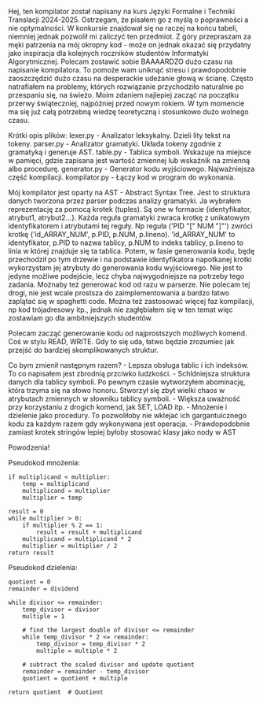 Hej, ten kompilator został napisany na kurs Języki Formalne i Techniki Translacji 2024-2025. Ostrzegam, że pisałem go z myślą o poprawności a nie optymalności. W konkursie znajdował się na raczej na końcu tabeli, niemniej jednak pozwolił mi zaliczyć ten przedmiot. Z góry przepraszam za męki patrzenia na mój okropny kod - może on jednak okazać się przydatny jako inspiracja dla kolejnych roczników studentów Informatyki Algorytmicznej. Polecam zostawić sobie BAAAARDZO dużo czasu na napisanie kompilatora. To pomoże wam uniknąć stresu i prawdopodobnie zaoszczędzić dużo czasu na desperackie udeżanie głową w ścianę. Często natrafiałem na problemy, których rozwiązanie przychodziło naturalnie po przespaniu się, na świeżo. Moim zdaniem najlepiej zacząć na początku przerwy świąteczniej, najpóźniej przed nowym rokiem. W tym momencie ma się już całą potrzebną wiedzę teoretyczną i stosunkowo dużo wolnego czasu.

Krótki opis plików:
lexer.py - Analizator leksykalny. Dzieli lity tekst na tokeny.
parser.py - Analizator gramatyki. Układa tokeny zgodnie z gramatyką i generuje AST.
table.py - Tablica symboli. Wskazuje na miejsce w pamięci, gdzie zapisana jest wartość zmiennej lub wskaźnik na zmienną albo procedurę. 
generator.py - Generator kodu wyjściowego. Najważniejsza część kompilacji.
kompilator.py - Łączy kod w program do wykonania.

Mój kompilator jest oparty na AST - Abstract Syntax Tree. Jest to struktura danych tworzona przez parser podczas analizy gramatyki. Ja wybrałem reprezentację za pomocą krotek (tuples). Są one w formacie {identyfikator, atrybut1, atrybut2...}. Każda reguła gramatyki zwraca krotkę z unikatowym identyfikatorem i atrybutami tej reguły. Np reguła ('PID "[" NUM "]"') zwróci krotkę ('id_ARRAY_NUM', p.PID, p.NUM, p.lineno). 'id_ARRAY_NUM' to identyfikator, p.PID to nazwa tablicy, p.NUM to indeks tablicy, p.lineno to linia w której znajduje się ta tablica. Potem, w fasie generowania kodu, będę przechodził po tym drzewie i na podstawie identyfikatora napotkanej krotki wykorzystam jej atrybuty do generowania kodu wyjściowego.
Nie jest to jedyne możliwe podejście, lecz chyba najwygodniejsze na potrzeby tego zadania. Możnaby też generować kod od razu w parserze. Nie polecam tej drogi, nie jest wcale prostsza do zaimplementowania a bardzo łatwo zaplątać się w spaghetti code. Można też zastosować więcej faz kompilacji, np kod trójadresowy itp., jednak nie zagłębiałem się w ten temat więc zostawiam go dla ambitniejszych studentów.

Polecam zacząć generowanie kodu od najprostszych możliwych komend. Coś w stylu READ, WRITE. Gdy to się uda, łatwo będzie zrozumiec jak przejść do bardziej skomplikowanych struktur.

Co bym zmienił następnym razem?
    - Lepsza obsługa tablic i ich indeksów. To co napisałem jest zbrodnią przciwko ludzkości.
    - Schldniejsza struktura danych dla tablicy symboli. Po pewnym czasie wytworzyłem abominację, która trzyma się na słowo honoru. Stworzył się zbyt wielki chaos w atrybutach zmiennych w słowniku tablicy symboli.
    - Większa uważność przy korzystaniu z drogich komend, jak SET, LOAD itp.
    - Mnożenie i dzielenie jako procedury. To pozwoliłoby nie wklejać ich gargantuicznego kodu za każdym razem gdy wykonywana jest operacja.
    - Prawdopodobnie zamiast krotek stringów lepiej byłoby stosować klasy jako nody w AST


Powodzenia!


Pseudokod mnożenia:
```
if multiplicand < multiplier:
    temp = multiplicand
    multiplicand = multiplier
    multiplier = temp

result = 0
while multiplier > 0:
    if multiplier % 2 == 1:
        result = result + multiplicand
    multiplicand = multiplicand * 2
    multiplier = multiplier / 2
return result
```


Pseudokod dzielenia:
```
quotient = 0
remainder = dividend

while divisor <= remainder:
    temp_divisor = divisor
    multiple = 1
    
    # find the largest double of divisor <= remainder
    while temp_divisor * 2 <= remainder:
        temp_divisor = temp_divisor * 2
        multiple = multiple * 2

    # subtract the scaled divisor and update quotient
    remainder = remainder - temp_divisor
    quotient = quotient + multiple

return quotient  # Quotient
```

